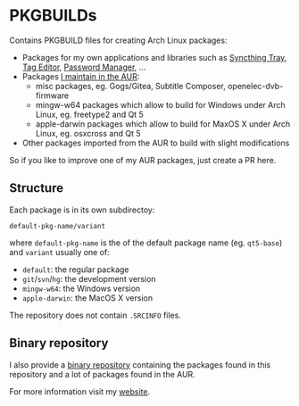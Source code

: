 # PKGBUILDs
Contains PKGBUILD files for creating Arch Linux packages:

* Packages for my own applications and libraries such as [Syncthing Tray](https://github.com/Martchus/syncthingtray),
  [Tag Editor](https://github.com/Martchus/tageditor), [Password Manager](https://github.com/Martchus/passwordmanager), ...
* Packages [I maintain in the AUR](https://aur.archlinux.org/packages/?O=0&SeB=M&K=Martchus&outdated=&SB=v&SO=d&PP=50&do_Search=Go):
    * misc packages, eg. Gogs/Gitea, Subtitle Composer, openelec-dvb-firmware
    * mingw-w64 packages which allow to build for Windows under Arch Linux, eg. freetype2 and Qt 5
    * apple-darwin packages which allow to build for MaxOS X under Arch Linux, eg. osxcross and Qt 5
* Other packages imported from the AUR to build with slight modifications

So if you like to improve one of my AUR packages, just create a PR here.

## Structure
Each package is in its own subdirectoy:
```
default-pkg-name/variant
```
where `default-pkg-name` is the of the default package name (eg. `qt5-base`) and `variant` usually one of:

* `default`: the regular package
* `git`/`svn`/`hg`: the development version
* `mingw-w64`: the Windows version
* `apple-darwin`: the MacOS X version

The repository does not contain `.SRCINFO` files.

## Binary repository
I also provide a [binary repository](https://martchus.no-ip.biz/repo/arch/ownstuff/os) containing the packages found
in this repository and a lot of packages found in the AUR.

For more information visit my [website](https://martchus.no-ip.biz/website/page.php?name=programming).

